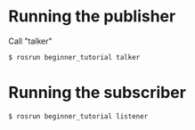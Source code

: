 # Running the publisher
Call "talker"

    $ rosrun beginner_tutorial talker
# Running the subscriber

    $ rosrun beginner_tutorial listener
    